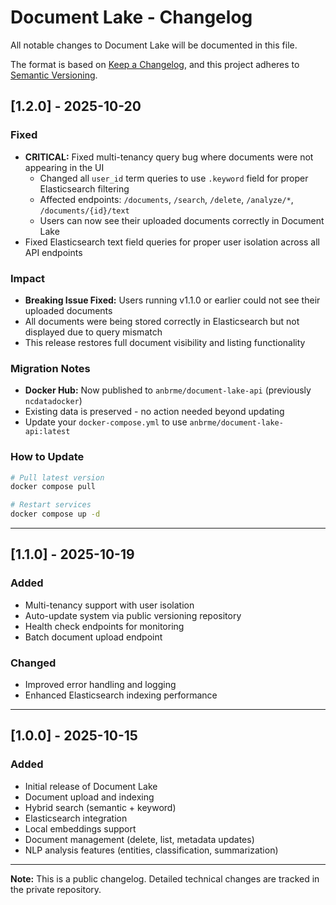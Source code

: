 # Document Lake - Changelog

All notable changes to Document Lake will be documented in this file.

The format is based on [Keep a Changelog](https://keepachangelog.com/en/1.0.0/),
and this project adheres to [Semantic Versioning](https://semver.org/spec/v2.0.0.html).

## [1.2.0] - 2025-10-20

### Fixed
- **CRITICAL:** Fixed multi-tenancy query bug where documents were not appearing in the UI
  - Changed all `user_id` term queries to use `.keyword` field for proper Elasticsearch filtering
  - Affected endpoints: `/documents`, `/search`, `/delete`, `/analyze/*`, `/documents/{id}/text`
  - Users can now see their uploaded documents correctly in Document Lake
- Fixed Elasticsearch text field queries for proper user isolation across all API endpoints

### Impact
- **Breaking Issue Fixed:** Users running v1.1.0 or earlier could not see their uploaded documents
- All documents were being stored correctly in Elasticsearch but not displayed due to query mismatch
- This release restores full document visibility and listing functionality

### Migration Notes
- **Docker Hub:** Now published to `anbrme/document-lake-api` (previously `ncdatadocker`)
- Existing data is preserved - no action needed beyond updating
- Update your `docker-compose.yml` to use `anbrme/document-lake-api:latest`

### How to Update
```bash
# Pull latest version
docker compose pull

# Restart services
docker compose up -d
```

---

## [1.1.0] - 2025-10-19

### Added
- Multi-tenancy support with user isolation
- Auto-update system via public versioning repository
- Health check endpoints for monitoring
- Batch document upload endpoint

### Changed
- Improved error handling and logging
- Enhanced Elasticsearch indexing performance

---

## [1.0.0] - 2025-10-15

### Added
- Initial release of Document Lake
- Document upload and indexing
- Hybrid search (semantic + keyword)
- Elasticsearch integration
- Local embeddings support
- Document management (delete, list, metadata updates)
- NLP analysis features (entities, classification, summarization)

---

**Note:** This is a public changelog. Detailed technical changes are tracked in the private repository.
